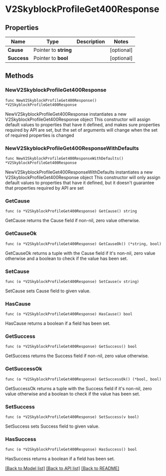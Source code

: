 # V2SkyblockProfileGet400Response

## Properties

Name | Type | Description | Notes
------------ | ------------- | ------------- | -------------
**Cause** | Pointer to **string** |  | [optional] 
**Success** | Pointer to **bool** |  | [optional] 

## Methods

### NewV2SkyblockProfileGet400Response

`func NewV2SkyblockProfileGet400Response() *V2SkyblockProfileGet400Response`

NewV2SkyblockProfileGet400Response instantiates a new V2SkyblockProfileGet400Response object
This constructor will assign default values to properties that have it defined,
and makes sure properties required by API are set, but the set of arguments
will change when the set of required properties is changed

### NewV2SkyblockProfileGet400ResponseWithDefaults

`func NewV2SkyblockProfileGet400ResponseWithDefaults() *V2SkyblockProfileGet400Response`

NewV2SkyblockProfileGet400ResponseWithDefaults instantiates a new V2SkyblockProfileGet400Response object
This constructor will only assign default values to properties that have it defined,
but it doesn't guarantee that properties required by API are set

### GetCause

`func (o *V2SkyblockProfileGet400Response) GetCause() string`

GetCause returns the Cause field if non-nil, zero value otherwise.

### GetCauseOk

`func (o *V2SkyblockProfileGet400Response) GetCauseOk() (*string, bool)`

GetCauseOk returns a tuple with the Cause field if it's non-nil, zero value otherwise
and a boolean to check if the value has been set.

### SetCause

`func (o *V2SkyblockProfileGet400Response) SetCause(v string)`

SetCause sets Cause field to given value.

### HasCause

`func (o *V2SkyblockProfileGet400Response) HasCause() bool`

HasCause returns a boolean if a field has been set.

### GetSuccess

`func (o *V2SkyblockProfileGet400Response) GetSuccess() bool`

GetSuccess returns the Success field if non-nil, zero value otherwise.

### GetSuccessOk

`func (o *V2SkyblockProfileGet400Response) GetSuccessOk() (*bool, bool)`

GetSuccessOk returns a tuple with the Success field if it's non-nil, zero value otherwise
and a boolean to check if the value has been set.

### SetSuccess

`func (o *V2SkyblockProfileGet400Response) SetSuccess(v bool)`

SetSuccess sets Success field to given value.

### HasSuccess

`func (o *V2SkyblockProfileGet400Response) HasSuccess() bool`

HasSuccess returns a boolean if a field has been set.


[[Back to Model list]](../README.md#documentation-for-models) [[Back to API list]](../README.md#documentation-for-api-endpoints) [[Back to README]](../README.md)


